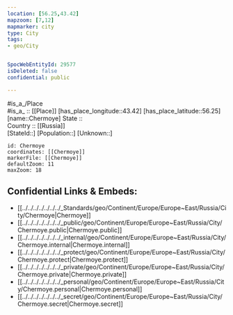 ```yaml
---
location: [56.25,43.42] 
mapzoom: [7,12] 
mapmarker: city 
type: City
tags:
- geo/City


SpocWebEntityId: 29577
isDeleted: false
confidential: public

---
```

#is_a_/Place  
#is_a_ :: [[Place]] 
[has_place_longitude::43.42] 
[has_place_latitude::56.25] 
[name::Chermoye] 
State ::  
Country :: [[Russia]]  
[StateId::] 
[Population::] 
[Unknown::] 


```leaflet
id: Chermoye
coordinates: [[Chermoye]] 
markerFile: [[Chermoye]] 
defaultZoom: 11 
maxZoom: 18
```


## Confidential Links & Embeds: 
- [[../../../../../../../_Standards/geo/Continent/Europe/Europe~East/Russia/City/Chermoye|Chermoye]] 
- [[../../../../../../../_public/geo/Continent/Europe/Europe~East/Russia/City/Chermoye.public|Chermoye.public]] 
- [[../../../../../../../_internal/geo/Continent/Europe/Europe~East/Russia/City/Chermoye.internal|Chermoye.internal]] 
- [[../../../../../../../_protect/geo/Continent/Europe/Europe~East/Russia/City/Chermoye.protect|Chermoye.protect]] 
- [[../../../../../../../_private/geo/Continent/Europe/Europe~East/Russia/City/Chermoye.private|Chermoye.private]] 
- [[../../../../../../../_personal/geo/Continent/Europe/Europe~East/Russia/City/Chermoye.personal|Chermoye.personal]] 
- [[../../../../../../../_secret/geo/Continent/Europe/Europe~East/Russia/City/Chermoye.secret|Chermoye.secret]] 

